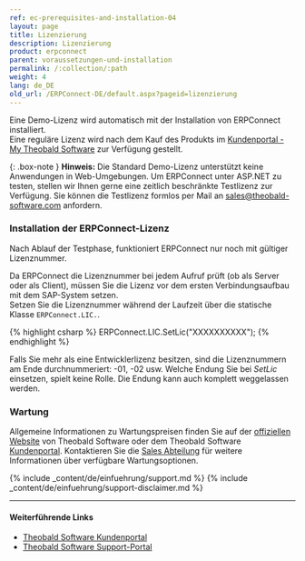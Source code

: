 ```yaml
---
ref: ec-prerequisites-and-installation-04
layout: page
title: Lizenzierung
description: Lizenzierung
product: erpconnect
parent: voraussetzungen-und-installation
permalink: /:collection/:path
weight: 4
lang: de_DE
old_url: /ERPConnect-DE/default.aspx?pageid=lizenzierung
---
```


Eine Demo-Lizenz wird automatisch mit der Installation von ERPConnect installiert. <br>
Eine reguläre Lizenz wird nach dem Kauf des Produkts im [Kundenportal - My Theobald Software](https://my.theobald-software.com/) zur Verfügung gestellt. 

{: .box-note }
**Hinweis:** Die Standard Demo-Lizenz unterstützt keine Anwendungen in Web-Umgebungen.
Um ERPConnect unter ASP.NET zu testen, stellen wir Ihnen gerne eine zeitlich beschränkte Testlizenz zur Verfügung.
Sie können die Testlizenz formlos per Mail an [sales@theobald-software.com](mailto:sales@theobald-software.com) anfordern. 


### Installation der ERPConnect-Lizenz 

Nach Ablauf der Testphase, funktioniert ERPConnect nur noch mit gültiger Lizenznummer.

Da ERPConnect die Lizenznummer bei jedem Aufruf prüft (ob als Server oder als Client), müssen Sie die Lizenz vor dem ersten Verbindungsaufbau mit dem SAP-System setzen.<br>
Setzen Sie die Lizenznummer während der Laufzeit über die statische Klasse `ERPConnect.LIC.`.

{% highlight csharp %}
ERPConnect.LIC.SetLic("XXXXXXXXXX");
{% endhighlight %}


Falls Sie mehr als eine Entwicklerlizenz besitzen, sind die Lizenznummern am Ende durchnummeriert: -01, -02 usw. 
Welche Endung Sie bei *SetLic* einsetzen, spielt keine Rolle. Die Endung kann auch komplett weggelassen werden.

### Wartung
Allgemeine Informationen zu Wartungspreisen finden Sie auf der [offiziellen Website](https://theobald-software.com/erpconnect/preise-bestellungen/) von Theobald Software oder dem Theobald Software [Kundenportal](https://my.theobald-software.com/). 
Kontaktieren Sie die [Sales Abteilung](mailto:sales@theobald-software.com) für weitere Informationen über verfügbare Wartungsoptionen.<br>

<!---
### Support
-->
{% include _content/de/einfuehrung/support.md %}
{% include _content/de/einfuehrung/support-disclaimer.md %}


****
#### Weiterführende Links
- [Theobald Software Kundenportal](https://my.theobald-software.com/)
- [Theobald Software Support-Portal](https://support.theobald-software.com/helpdesk)
